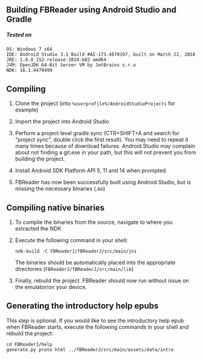 ## Building FBReader using Android Studio and Gradle

##### Tested on

```
OS: Windows 7 x64
IDE: Android Studio 3.1 Build #AI-173.4670197, built on March 22, 2018
JRE: 1.8.0_152-release-1024-b02 amd64
JVM: OpenJDK 64-Bit Server VM by JetBrains s.r.o
NDK: 16.1.4479499
```

## Compiling

1. Clone the project (into `%userprofile%/AndroidStudioProjects` for example)

1. Import the project into Android Studio

1. Perform a project level gradle sync (CTR+SHIFT+A and search for "project sync", double click the first result). You may need to repeat it many times because of download failures. Android Studio may complain about not finding a git.exe in your path, but this will not prevent you from building the project.

1. Install Android SDK Platform API 5, 11 and 14 when prompted

1. FBReader has now been successfully built using Android Studio, but is missing the necessary binaries (.so)

## Compiling native binaries

1. To compile the binaries from the source, navigate to where you extracted the NDK

1. Execute the following command in your shell:

    ```
    ndk-build -C FBReaderJ/fBReaderJ/src/main/jni
    ```

    The binaries should be automatically placed into the appropriate directories (`FBReaderJ/fBReaderJ/src/main/lib`)

1. Finally, rebuild the project. FBReader should now run without issue on the emulator/on your device.

## Generating the introductory help epubs

This step is optional. If you would like to see the introductory help epub when FBReader starts, execute the following commands in your shell and rebuild the project:

```
cd FBReaderJ/help
generate.py proto html ../fBReaderJ/src/main/assets/data/intro
```

